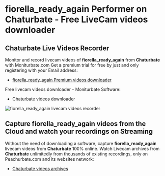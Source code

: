 # fiorella_ready_again Performer on Chaturbate - Free LiveCam videos downloader

## Chaturbate Live Videos Recorder

Monitor and record livecam videos of **fiorella_ready_again** from **Chaturbate** with Moniturbate.com
Get a premium trial for free by just and only registering with your Email address:
* [fiorella_ready_again Premium videos downloader](https://moniturbate.com/request-demo-licence-key.html)

Free livecam videos downloader - Moniturbate Software:
* [Chaturbate videos downloader](https://moniturbate.com/moniturbate-download-software.html)

![fiorella_ready_again livecam videos recorder](https://peachurnet.com/templates/moniturbate-software.png)


## Capture fiorella_ready_again videos from the Cloud and watch your recordings on Streaming

Without the need of downloading a software, capture **fiorella_ready_again** livecam videos from **Chaturbate** 100% online.
Watch Livecam archives from **Chaturbate** unlimitedly from thousands of existing recordings, only on Peachurbate.com and its websites network:
* [Chaturbate videos archives](https://peachurnet.com/)